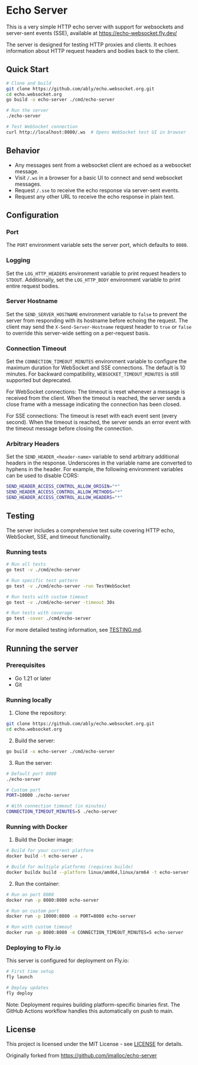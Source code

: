 # Echo Server

This is a very simple HTTP echo server with support for websockets and server-sent
events (SSE), available at https://echo-websocket.fly.dev/

The server is designed for testing HTTP proxies and clients. It echoes
information about HTTP request headers and bodies back to the client.

## Quick Start

```bash
# Clone and build
git clone https://github.com/ably/echo.websocket.org.git
cd echo.websocket.org
go build -o echo-server ./cmd/echo-server

# Run the server
./echo-server

# Test WebSocket connection
curl http://localhost:8080/.ws  # Opens WebSocket test UI in browser
```

## Behavior

- Any messages sent from a websocket client are echoed as a websocket message.
- Visit `/.ws` in a browser for a basic UI to connect and send websocket messages.
- Request `/.sse` to receive the echo response via server-sent events.
- Request any other URL to receive the echo response in plain text.

## Configuration

### Port

The `PORT` environment variable sets the server port, which defaults to `8080`.

### Logging

Set the `LOG_HTTP_HEADERS` environment variable to print request headers to
`STDOUT`. Additionally, set the `LOG_HTTP_BODY` environment variable to print
entire request bodies.

### Server Hostname

Set the `SEND_SERVER_HOSTNAME` environment variable to `false` to prevent the
server from responding with its hostname before echoing the request. The client
may send the `X-Send-Server-Hostname` request header to `true` or `false` to
override this server-wide setting on a per-request basis.

### Connection Timeout

Set the `CONNECTION_TIMEOUT_MINUTES` environment variable to configure the maximum
duration for WebSocket and SSE connections. The default is 10 minutes. For backward
compatibility, `WEBSOCKET_TIMEOUT_MINUTES` is still supported but deprecated.

For WebSocket connections: The timeout is reset whenever a message is received from 
the client. When the timeout is reached, the server sends a close frame with a message 
indicating the connection has been closed.

For SSE connections: The timeout is reset with each event sent (every second). When 
the timeout is reached, the server sends an error event with the timeout message 
before closing the connection.

### Arbitrary Headers

Set the `SEND_HEADER_<header-name>` variable to send arbitrary additional
headers in the response. Underscores in the variable name are converted to
hyphens in the header. For example, the following environment variables can be
used to disable CORS:

```bash
SEND_HEADER_ACCESS_CONTROL_ALLOW_ORIGIN="*"
SEND_HEADER_ACCESS_CONTROL_ALLOW_METHODS="*"
SEND_HEADER_ACCESS_CONTROL_ALLOW_HEADERS="*"
```

## Testing

The server includes a comprehensive test suite covering HTTP echo, WebSocket, SSE, and timeout functionality.

### Running tests

```bash
# Run all tests
go test -v ./cmd/echo-server

# Run specific test pattern
go test -v ./cmd/echo-server -run TestWebSocket

# Run tests with custom timeout
go test -v ./cmd/echo-server -timeout 30s

# Run tests with coverage
go test -cover ./cmd/echo-server
```

For more detailed testing information, see [TESTING.md](./TESTING.md).

## Running the server

### Prerequisites

- Go 1.21 or later
- Git

### Running locally

1. Clone the repository:
```bash
git clone https://github.com/ably/echo.websocket.org.git
cd echo.websocket.org
```

2. Build the server:
```bash
go build -o echo-server ./cmd/echo-server
```

3. Run the server:
```bash
# Default port 8080
./echo-server

# Custom port
PORT=10000 ./echo-server

# With connection timeout (in minutes)
CONNECTION_TIMEOUT_MINUTES=5 ./echo-server
```

### Running with Docker

1. Build the Docker image:
```bash
# Build for your current platform
docker build -t echo-server .

# Build for multiple platforms (requires buildx)
docker buildx build --platform linux/amd64,linux/arm64 -t echo-server .
```

2. Run the container:
```bash
# Run on port 8080
docker run -p 8080:8080 echo-server

# Run on custom port
docker run -p 10000:8080 -e PORT=8080 echo-server

# Run with custom timeout
docker run -p 8080:8080 -e CONNECTION_TIMEOUT_MINUTES=5 echo-server
```

### Deploying to Fly.io

This server is configured for deployment on Fly.io:

```bash
# First time setup
fly launch

# Deploy updates
fly deploy
```

Note: Deployment requires building platform-specific binaries first. The GitHub Actions workflow handles this automatically on push to main.

## License

This project is licensed under the MIT License - see [LICENSE](./LICENSE) for details.

Originally forked from https://github.com/jmalloc/echo-server
